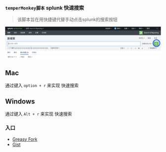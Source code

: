 <!--
 * @Description: File Description
 * @FilePath: /study/temperMonkey/splunk_search/README.md
 * @LastEditors: zzz
 * @LastEditTime: 2022-03-29 17:50:16
-->
### **`temperMonkey脚本`** splunk 快速搜索 


> 该脚本旨在用快捷键代替手动点击splunk的搜索按钮

![splunk搜索](./images/splunk.png)

## Mac
通过键入 `option + r` 来实现 快速搜索

## Windows
通过键入 `Alt + r` 来实现 快速搜索

### 入口
* [Greasy Fork](https://greasyfork.org/zh-CN/scripts/442300-splunk-search)
* [Gist](https://gist.github.com/zzailianlian/0466db69a7cb663aea32a467c7be8f34)